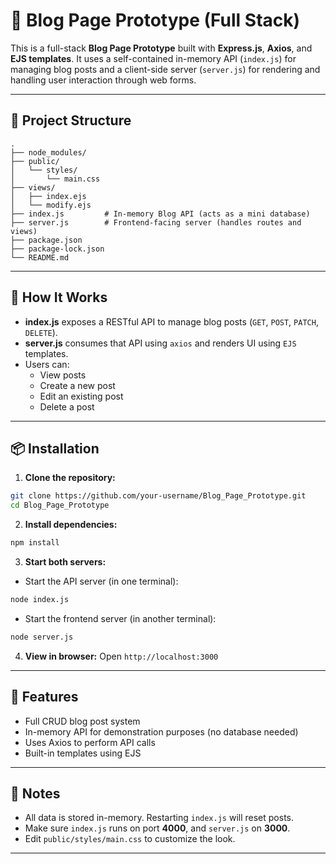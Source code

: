 # 📝 Blog Page Prototype (Full Stack)

This is a full-stack **Blog Page Prototype** built with **Express.js**, **Axios**, and **EJS templates**. It uses a self-contained in-memory API (`index.js`) for managing blog posts and a client-side server (`server.js`) for rendering and handling user interaction through web forms.

---

## 📁 Project Structure

```
.
├── node_modules/
├── public/
│   └── styles/
│       └── main.css
├── views/
│   ├── index.ejs
│   └── modify.ejs
├── index.js         # In-memory Blog API (acts as a mini database)
├── server.js        # Frontend-facing server (handles routes and views)
├── package.json
├── package-lock.json
└── README.md
```

---

## 🚀 How It Works

- **index.js** exposes a RESTful API to manage blog posts (`GET`, `POST`, `PATCH`, `DELETE`).
- **server.js** consumes that API using `axios` and renders UI using `EJS` templates.
- Users can:
  - View posts
  - Create a new post
  - Edit an existing post
  - Delete a post

---

## 📦 Installation

1. **Clone the repository:**
```bash
git clone https://github.com/your-username/Blog_Page_Prototype.git
cd Blog_Page_Prototype
```

2. **Install dependencies:**
```bash
npm install
```

3. **Start both servers:**

- Start the API server (in one terminal):
```bash
node index.js
```

- Start the frontend server (in another terminal):
```bash
node server.js
```

4. **View in browser:**
Open `http://localhost:3000`

---

## 🧪 Features

- Full CRUD blog post system
- In-memory API for demonstration purposes (no database needed)
- Uses Axios to perform API calls
- Built-in templates using EJS

---

## 📌 Notes

- All data is stored in-memory. Restarting `index.js` will reset posts.
- Make sure `index.js` runs on port **4000**, and `server.js` on **3000**.
- Edit `public/styles/main.css` to customize the look.

---
